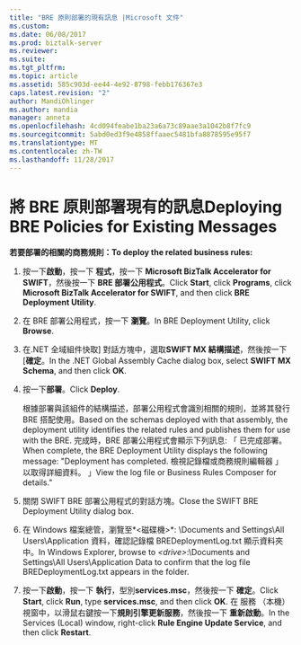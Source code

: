 ```yaml
---
title: "BRE 原則部署的現有訊息 |Microsoft 文件"
ms.custom: 
ms.date: 06/08/2017
ms.prod: biztalk-server
ms.reviewer: 
ms.suite: 
ms.tgt_pltfrm: 
ms.topic: article
ms.assetid: 585c903d-ee44-4e92-8798-febb176367e3
caps.latest.revision: "2"
author: MandiOhlinger
ms.author: mandia
manager: anneta
ms.openlocfilehash: 4cd094feabe1ba23a6a73c89aae3a1042b8f7fc9
ms.sourcegitcommit: 5abd0ed3f9e4858ffaaec5481bfa8878595e95f7
ms.translationtype: MT
ms.contentlocale: zh-TW
ms.lasthandoff: 11/28/2017
---
```

# <a name="deploying-bre-policies-for-existing-messages"></a><span data-ttu-id="e4cc9-102">將 BRE 原則部署現有的訊息</span><span class="sxs-lookup"><span data-stu-id="e4cc9-102">Deploying BRE Policies for Existing Messages</span></span>
<span data-ttu-id="e4cc9-103">**若要部署的相關的商務規則：**</span><span class="sxs-lookup"><span data-stu-id="e4cc9-103">**To deploy the related business rules:**</span></span>  
  
1.  <span data-ttu-id="e4cc9-104">按一下**啟動**，按一下 **程式**，按一下  **Microsoft BizTalk Accelerator for SWIFT**，然後按一下  **BRE 部署公用程式**。</span><span class="sxs-lookup"><span data-stu-id="e4cc9-104">Click **Start**, click **Programs**, click **Microsoft BizTalk Accelerator for SWIFT**, and then click **BRE Deployment Utility**.</span></span>  
  
2.  <span data-ttu-id="e4cc9-105">在 BRE 部署公用程式，按一下 **瀏覽**。</span><span class="sxs-lookup"><span data-stu-id="e4cc9-105">In BRE Deployment Utility, click **Browse**.</span></span>  
  
3.  <span data-ttu-id="e4cc9-106">在.NET 全域組件快取] 對話方塊中，選取**SWIFT MX 結構描述**，然後按一下 [**確定**。</span><span class="sxs-lookup"><span data-stu-id="e4cc9-106">In the .NET Global Assembly Cache dialog box, select **SWIFT MX Schema**, and then click **OK**.</span></span>  
  
4.  <span data-ttu-id="e4cc9-107">按一下**部署**。</span><span class="sxs-lookup"><span data-stu-id="e4cc9-107">Click **Deploy**.</span></span>  
  
     <span data-ttu-id="e4cc9-108">根據部署與該組件的結構描述，部署公用程式會識別相關的規則，並將其發行 BRE 搭配使用。</span><span class="sxs-lookup"><span data-stu-id="e4cc9-108">Based on the schemas deployed with that assembly, the deployment utility identifies the related rules and publishes them for use with the BRE.</span></span> <span data-ttu-id="e4cc9-109">完成時，BRE 部署公用程式會顯示下列訊息: 「 已完成部署。</span><span class="sxs-lookup"><span data-stu-id="e4cc9-109">When complete, the BRE Deployment Utility displays the following message: "Deployment has completed.</span></span> <span data-ttu-id="e4cc9-110">檢視記錄檔或商務規則編輯器 」 以取得詳細資料。 」</span><span class="sxs-lookup"><span data-stu-id="e4cc9-110">View the log file or Business Rules Composer for details."</span></span>  
  
5.  <span data-ttu-id="e4cc9-111">關閉 SWIFT BRE 部署公用程式的對話方塊。</span><span class="sxs-lookup"><span data-stu-id="e4cc9-111">Close the SWIFT BRE Deployment Utility dialog box.</span></span>  
  
6.  <span data-ttu-id="e4cc9-112">在 Windows 檔案總管，瀏覽至*\<磁碟機\>*: \Documents and Settings\All Users\Application 資料，確認記錄檔 BREDeploymentLog.txt 顯示資料夾中。</span><span class="sxs-lookup"><span data-stu-id="e4cc9-112">In Windows Explorer, browse to *\<drive\>*:\Documents and Settings\All Users\Application Data to confirm that the log file BREDeploymentLog.txt appears in the folder.</span></span>  
  
7.  <span data-ttu-id="e4cc9-113">按一下**啟動**，按一下 **執行**，型別**services.msc**，然後按一下 **確定**。</span><span class="sxs-lookup"><span data-stu-id="e4cc9-113">Click **Start**, click **Run**, type **services.msc**, and then click **OK**.</span></span> <span data-ttu-id="e4cc9-114">在 服務 （本機） 視窗中，以滑鼠右鍵按一下**規則引擎更新服務**，然後按一下 **重新啟動**。</span><span class="sxs-lookup"><span data-stu-id="e4cc9-114">In the Services (Local) window, right-click **Rule Engine Update Service**, and then click **Restart**.</span></span>
